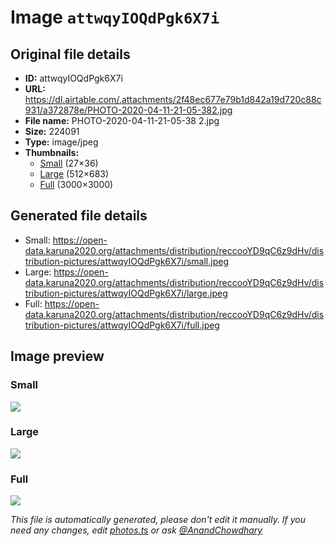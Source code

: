 # Image `attwqyIOQdPgk6X7i`

## Original file details

- **ID:** attwqyIOQdPgk6X7i
- **URL:** https://dl.airtable.com/.attachments/2f48ec677e79b1d842a19d720c88c931/a372878e/PHOTO-2020-04-11-21-05-382.jpg
- **File name:** PHOTO-2020-04-11-21-05-38 2.jpg
- **Size:** 224091
- **Type:** image/jpeg
- **Thumbnails:**
  - [Small](https://dl.airtable.com/.attachmentThumbnails/81f727afb7952f6e0dc9a2e3c86a05ee/9f8e0569) (27×36)
  - [Large](https://dl.airtable.com/.attachmentThumbnails/a9ac7ba72cb7aae34b3d385179faa775/5f674f36) (512×683)
  - [Full](https://dl.airtable.com/.attachmentThumbnails/d5054a9be0714eda6552c60e86567f8b/9bdac7fb) (3000×3000)

## Generated file details

- Small: https://open-data.karuna2020.org/attachments/distribution/reccooYD9qC6z9dHv/distribution-pictures/attwqyIOQdPgk6X7i/small.jpeg
- Large: https://open-data.karuna2020.org/attachments/distribution/reccooYD9qC6z9dHv/distribution-pictures/attwqyIOQdPgk6X7i/large.jpeg
- Full: https://open-data.karuna2020.org/attachments/distribution/reccooYD9qC6z9dHv/distribution-pictures/attwqyIOQdPgk6X7i/full.jpeg

## Image preview

### Small

![](https://open-data.karuna2020.org/attachments/distribution/reccooYD9qC6z9dHv/distribution-pictures/attwqyIOQdPgk6X7i/small.jpeg)

### Large

![](https://open-data.karuna2020.org/attachments/distribution/reccooYD9qC6z9dHv/distribution-pictures/attwqyIOQdPgk6X7i/large.jpeg)

### Full

![](https://open-data.karuna2020.org/attachments/distribution/reccooYD9qC6z9dHv/distribution-pictures/attwqyIOQdPgk6X7i/full.jpeg)

_This file is automatically generated, please don't edit it manually. If you need any changes, edit [photos.ts](/photos.ts) or ask [@AnandChowdhary](https://github.com/AnandChowdhary)_
